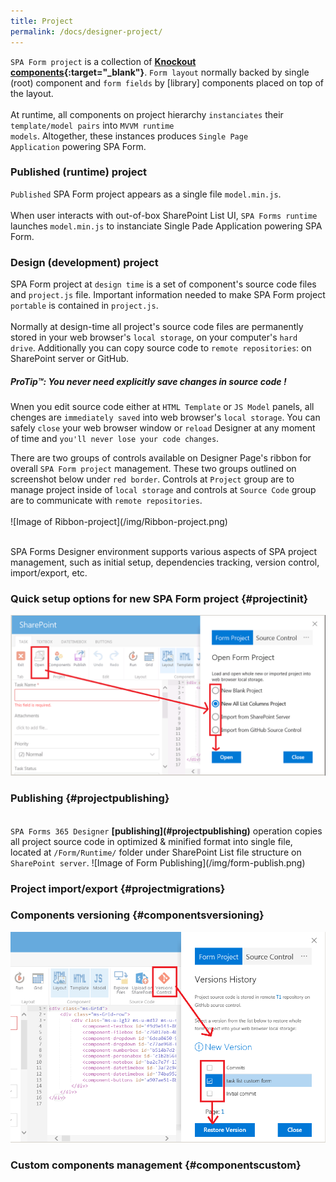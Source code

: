 ```yaml
---
title: Project
permalink: /docs/designer-project/
---
```

<code>SPA Form project</code> is a collection of <b>[Knockout components](http://knockoutjs.com/documentation/component-overview.html){:target="_blank"}</b>. <code>Form layout</code> normally backed by single (root) component and <code>form fields</code> by [library] components placed on top of the layout.
<br/>
<br/>
At runtime, all components on project hierarchy <code>instanciates</code> their <code>template/model pairs</code> into <code>MVVM runtime models</code>. Altogether, these instances produces <code>Single Page Application</code> powering SPA Form.
<br/>

###  Published (runtime) project
<code>Published</code> SPA Form project appears as a single file <code>model.min.js</code>. 
<br/>
<br/>
When user interacts with out-of-box SharePoint List UI, <code>SPA Forms runtime</code> launches <code>model.min.js</code> to instanciate Single Pade Application powering SPA Form.
###  Design (development) project
SPA Form project at <code>design time</code> is a set of component's source code files and <code>project.js</code> file. Important information needed to make SPA Form project <code>portable</code> is contained in <code>project.js</code>. 
<br/>
<br/>
Normally at design-time all project's source code files are permanently stored in your web browser's <code>local storage</code>, on your computer's <code>hard drive</code>. Additionally you can copy source code to <code>remote repositories</code>: on SharePoint server or GitHub.
<div class="note">
  <h5>ProTip™: You never need explicitly save changes in source code !</h5>
  <p>
    Wnen you edit source code either at <code>HTML Template</code> or <code>JS Model</code> panels, all chenges are <code>immediately saved</code> into web browser's <code>local storage</code>. You can safely <code>close</code> your web browser window or <code>reload</code> Designer at any moment of time and <code>you'll never lose your code changes</code>.
  </p>
</div>
There are two groups of controls available on Designer Page's ribbon for overall <code>SPA Form project</code> management. These two groups outlined on screenshot below under <code class="project">red border</code>. Controls at <code>Project</code> group are to manage project inside of <code>local storage</code> and controls at <code>Source Code</code> group are to communicate with <code>remote repositories</code>.
<br/>
<br/>
![Image of Ribbon-project](/img/Ribbon-project.png)
<br/>
<br/>

SPA Forms Designer environment supports various aspects of SPA project management, such as initial setup, dependencies tracking, version control, import/export, etc.

###  Quick setup options for new SPA Form project {#projectinit}
![Image of Setup Option](/img/form-setup-options.png)

###  Publishing {#projectpublishing}

<br/>
<code>SPA Forms 365 Designer</code> <b>[publishing](#projectpublishing)</b> operation copies all project source code  in optimized & minified format into single file, located at <code>/Form/Runtime/</code> folder under SharePoint List file structure on <code>SharePoint server</code>.
![Image of Form Publishing](/img/form-publish.png)

###  Project import/export {#projectmigrations}

###  Components versioning {#componentsversioning}
![Image of Form Versioning](/img/form-versions.png)

###  Custom components management {#componentscustom}

